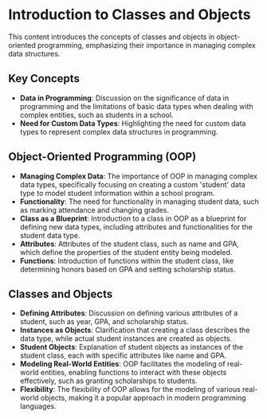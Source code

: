# Introduction to Classes and Objects

This content introduces the concepts of classes and objects in object-oriented programming, emphasizing their importance in managing complex data structures.

## Key Concepts

-   **Data in Programming**: Discussion on the significance of data in programming and the limitations of basic data types when dealing with complex entities, such as students in a school.
-   **Need for Custom Data Types**: Highlighting the need for custom data types to represent complex data structures in programming.

## Object-Oriented Programming (OOP)

-   **Managing Complex Data**: The importance of OOP in managing complex data types, specifically focusing on creating a custom 'student' data type to model student information within a school program.
-   **Functionality**: The need for functionality in managing student data, such as marking attendance and changing grades.
-   **Class as a Blueprint**: Introduction to a class in OOP as a blueprint for defining new data types, including attributes and functionalities for the student data type.
-   **Attributes**: Attributes of the student class, such as name and GPA, which define the properties of the student entity being modeled.
-   **Functions**: Introduction of functions within the student class, like determining honors based on GPA and setting scholarship status.

## Classes and Objects

-   **Defining Attributes**: Discussion on defining various attributes of a student, such as year, GPA, and scholarship status.
-   **Instances as Objects**: Clarification that creating a class describes the data type, while actual student instances are created as objects.
-   **Student Objects**: Explanation of student objects as instances of the student class, each with specific attributes like name and GPA.
-   **Modeling Real-World Entities**: OOP facilitates the modeling of real-world entities, enabling functions to interact with these objects effectively, such as granting scholarships to students.
-   **Flexibility**: The flexibility of OOP allows for the modeling of various real-world objects, making it a popular approach in modern programming languages.
